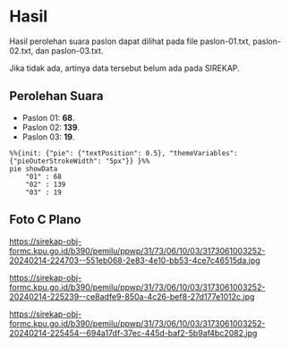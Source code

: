 # Hasil

Hasil perolehan suara paslon dapat dilihat pada file paslon-01.txt, paslon-02.txt, dan paslon-03.txt.

Jika tidak ada, artinya data tersebut belum ada pada SIREKAP.

## Perolehan Suara

 * Paslon 01: **68**.
 * Paslon 02: **139**.
 * Paslon 03: **19**.

```mermaid
%%{init: {"pie": {"textPosition": 0.5}, "themeVariables": {"pieOuterStrokeWidth": "5px"}} }%%
pie showData
    "01" : 68
    "02" : 139
    "03" : 19
```
## Foto C Plano

https://sirekap-obj-formc.kpu.go.id/b390/pemilu/ppwp/31/73/06/10/03/3173061003252-20240214-224703--551eb068-2e83-4e10-bb53-4ce7c46515da.jpg

https://sirekap-obj-formc.kpu.go.id/b390/pemilu/ppwp/31/73/06/10/03/3173061003252-20240214-225239--ce8adfe9-850a-4c26-bef8-27d177e1012c.jpg

https://sirekap-obj-formc.kpu.go.id/b390/pemilu/ppwp/31/73/06/10/03/3173061003252-20240214-225454--694a17df-37ec-445d-baf2-5b9af4bc2082.jpg
